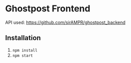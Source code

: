 # Ghostpost Frontend
API used: https://github.com/sirAMPR/ghostpost_backend

## Installation
1. `npm install`
2. `npm start`